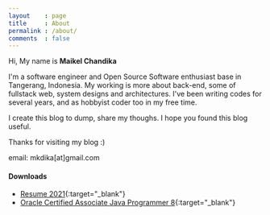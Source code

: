 ```yaml
---
layout    : page
title     : About
permalink : /about/
comments  : false
---
```

Hi, My name is **Maikel Chandika**

I'm a software engineer and Open Source Software enthusiast base in Tangerang, Indonesia. My working is more about back-end, some of fullstack web, system designs and architectures. I've been writing codes for several years, and as hobbyist coder too in my free time.

I create this blog to dump, share my thoughs. I hope you found this blog useful.

Thanks for visiting my blog :)

email: mkdika[at]gmail.com

#### Downloads

- [Resume 2021](https://tinyurl.com/2r3u7vky){:target="_blank"}
- [Oracle Certified Associate Java Programmer 8](https://www.youracclaim.com/badges/abf45dc5-3312-423e-b12f-2e414c3f2e42/public_url){:target="_blank"}

